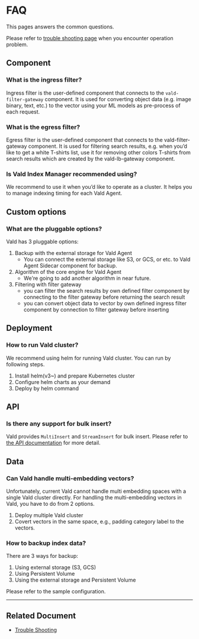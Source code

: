 # FAQ

This pages answers the common questions.

Please refer to [trouble shooting page](../user-guides/trouble-shooting.md) when you encounter operation problem.

## Component

### What is the ingress filter?

Ingress filter is the user-defined component that connects to the `vald-filter-gateway` component.
It is used for converting object data (e.g. image binary, text, etc.) to the vector using your ML models as pre-process of each request.

### What is the egress filter?

Egress filter is the user-defined component that connects to the vald-filter-gateway component.
It is used for filtering search results, e.g. when you’d like to get a white T-shirts list, use it for removing other colors T-shirts from search results which are created by the vald-lb-gateway component.

### Is Vald Index Manager recommended using?

We recommend to use it when you’d like to operate as a cluster.
It helps you to manage indexing timing for each Vald Agent.

## Custom options

### What are the pluggable options?

Vald has 3 pluggable options:

1. Backup with the external storage for Vald Agent
   - You can connect the external storage like S3, or GCS, or etc. to Vald Agent Sidecar component for backup.
1. Algorithm of the core engine for Vald Agent
   - We're going to add another algorithm in near future.
1. Filtering with filter gateway
   - you can filter the search results by own defined filter component by connecting to the filter gateway before returning the search result
   - you can convert object data to vector by own defined ingress filter component by connection to filter gateway before inserting

## Deployment

### How to run Vald cluster?

We recommend using helm for running Vald cluster.
You can run by following steps.

1. Install helm(v3~) and prepare Kubernetes cluster
1. Configure helm charts as your demand
1. Deploy by helm command

## API

### Is there any support for bulk insert?

Vald provides `MultiInsert` and `StreamInsert` for bulk insert.
Please refer to [the API documentation](../api/insert.md) for more detail.

## Data

### Can Vald handle multi-embedding vectors?

Unfortunately, current Vald cannot handle multi embedding spaces with a single Vald cluster directly.
For handling the multi-embedding vectors in Vald, you have to do from 2 options.

1. Deploy multiple Vald cluster
1. Covert vectors in the same space, e.g., padding category label to the vectors.

### How to backup index data?

There are 3 ways for backup:

1. Using external storage (S3, GCS)
1. Using Persistent Volume
1. Using the external storage and Persistent Volume

Please refer to the sample configuration.

---

## Related Document

- [Trouble Shooting](../user-guides/trouble-shooting.md)
